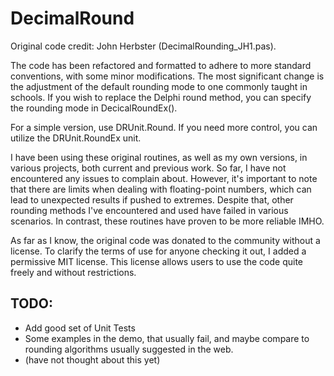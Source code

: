 # DecimalRound

Original code credit: John Herbster (DecimalRounding_JH1.pas).

The code has been refactored and formatted to adhere to more standard conventions, with some minor modifications. The most significant change is the adjustment of the default rounding mode to one commonly taught in schools. If you wish to replace the Delphi round method, you can specify the rounding mode in DecicalRoundEx().

For a simple version, use DRUnit.Round. If you need more control, you can utilize the DRUnit.RoundEx unit.

I have been using these original routines, as well as my own versions, in various projects, both current and previous work. So far, I have not encountered any issues to complain about. However, it's important to note that there are limits when dealing with floating-point numbers, which can lead to unexpected results if pushed to extremes. Despite that, other rounding methods I've encountered and used have failed in various scenarios. In contrast, these routines have proven to be more reliable IMHO.

As far as I know, the original code was donated to the community without a license. To clarify the terms of use for anyone checking it out, I added a permissive MIT license. This license allows users to use the code quite freely and without restrictions.

## TODO:
- Add good set of Unit Tests
- Some examples in the demo, that usually fail, and maybe compare to rounding algorithms usually suggested in the web.
- (have not thought about this yet)
 
